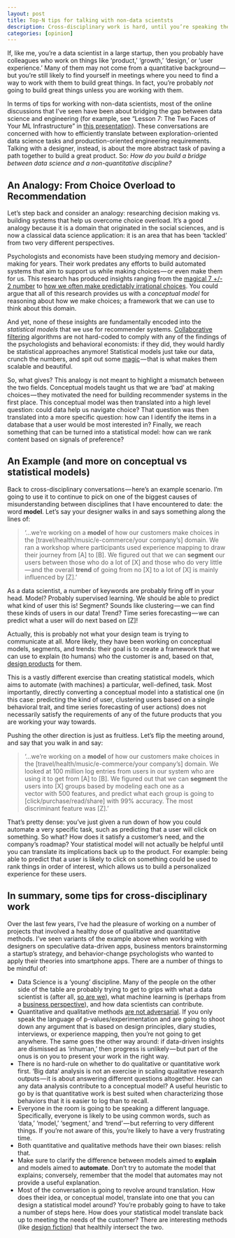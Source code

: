 ```yaml
---
layout: post
title: Top-N tips for talking with non-data scientsts
description: Cross-disciplinary work is hard, until you’re speaking the same language.
categories: [opinion]
---
```


If, like me, you’re a data scientist in a large startup, then you probably have colleagues who work on things like ‘product,’ ‘growth,’ ‘design,’ or ‘user experience.’ Many of them may not come from a quantitative background — but you’re still likely to find yourself in meetings where you need to find a way to work with them to build great things. In fact, you’re probably _not_ going to build great things unless you are working with them.

In terms of tips for working with non-data scientists, most of the online discussions that I’ve seen have been about bridging the gap between data science and engineering (for example, see “Lesson 7: The Two Faces of Your ML Infrastructure” in [this presentation](http://www.slideshare.net/xamat/10-more-lessons-learned-from-building-machine-learning-systems/31-7ThetwofacesofyourMLinfrastructure)). These conversations are concerned with how to efficiently translate between exploration-oriented data science tasks and production-oriented engineering requirements. Talking with a designer, instead, is about the more abstract task of paving a path together to build a great product. So: _How do you build a bridge between data science and a non-quantitative discipline?_

## An Analogy: From Choice Overload to Recommendation

Let’s step back and consider an analogy: researching decision making vs. building systems that help us overcome choice overload. It’s a good analogy because it is a domain that originated in the social sciences, and is now a classical data science application: it is an area that has been ‘tackled’ from two very different perspectives.

Psychologists and economists have been studying memory and decision-making for years. Their work predates any efforts to build automated systems that aim to support us while making choices — or even make them for us. This research has produced insights ranging from the [magical 7 +/- 2 number](https://en.wikipedia.org/wiki/The_Magical_Number_Seven,_Plus_or_Minus_Two) to [how we often make predictably irrational choices](https://en.wikipedia.org/wiki/Predictably_Irrational). You could argue that all of this research provides us with a _conceptual model_ for reasoning about how we make choices; a framework that we can use to think about this domain.

And yet, none of these insights are fundamentally encoded into the _statistical models_ that we use for recommender systems. [Collaborative filtering](https://en.wikipedia.org/wiki/Collaborative_filtering) algorithms are not hard-coded to comply with any of the findings of the psychologists and behavioral economists: if they did, they would hardly be statistical approaches anymore! Statistical models just take our data, crunch the numbers, and spit out some [magic](http://qz.com/571007/the-magic-that-makes-spotifys-discover-weekly-playlists-so-damn-good/) — that is what makes them scalable and beautiful.

So, what gives? This analogy is not meant to highlight a mismatch between the two fields. Conceptual models taught us that we are ‘bad’ at making choices — they motivated the need for building recommender systems in the first place. This conceptual model was then translated into a high level question: could data help us navigate choice? That question was then translated into a more specific question: how can I identify the items in a database that a user would be most interested in? Finally, we reach something that can be turned into a statistical model: how can we rank content based on signals of preference?

## An Example (and more on conceptual vs statistical models)

Back to cross-disciplinary conversations — here’s an example scenario. I’m going to use it to continue to pick on one of the biggest causes of misunderstanding between disciplines that I have encountered to date: the word **model**. Let’s say your designer walks in and says something along the lines of:

> ‘…we’re working on a **model** of how our customers make choices in the [travel/health/music/e-commerce/your company’s] domain. We ran a workshop where participants used experience mapping to draw their journey from [A] to [B]. We figured out that we can **segment** our users between those who do a lot of [X] and those who do very little — and the overall **trend** of going from no [X] to a lot of [X] is mainly influenced by [Z].’

As a data scientist, a number of keywords are probably firing off in your head. Model? Probably supervised learning. We should be able to predict what kind of user this is! Segment? Sounds like clustering — we can find these kinds of users in our data! Trend? Time series forecasting — we can predict what a user will do next based on [Z]!

Actually, this is probably not what your design team is trying to communicate at all. More likely, they have been working on conceptual models, segments, and trends: their goal is to create a framework that we can use to explain (to humans) who the customer is and, based on that, [design products](https://medium.com/design-fictions/the-life-and-death-of-data-products-8a63d5970484#.184fnge9g) for them.

This is a vastly different exercise than creating statistical models, which aims to automate (with machines) a particular, well-defined, task. Most importantly, directly converting a conceptual model into a statistical one (in this case: predicting the kind of user, clustering users based on a single behavioral trait, and time series forecasting of user actions) does not necessarily satisfy the requirements of any of the future products that you are working your way towards.

Pushing the other direction is just as fruitless. Let’s flip the meeting around, and say that you walk in and say:

> ‘…we’re working on a **model** of how our customers make choices in the [travel/health/music/e-commerce/your company’s] domain. We looked at 100 million log entries from users in our system who are using it to get from [A] to [B]. We figured out that we can **segment** the users into [X] groups based by modeling each one as a vector with 500 features, and predict what each group is going to [click/purchase/read/share] with 99% accuracy. The most discriminant feature was [Z].’

That’s pretty dense: you’ve just given a run down of how you could automate a very specific task, such as predicting that a user will click on something. So what? How does it satisfy a customer’s need, and the company’s roadmap? Your statistical model will not actually be helpful until you can translate its implications back up to the product. For example: being able to predict that a user is likely to click on something could be used to rank things in order of interest, which allows us to build a personalized experience for these users.

## In summary, some tips for cross-disciplinary work

Over the last few years, I’ve had the pleasure of working on a number of projects that involved a healthy dose of qualitative and quantitative methods. I’ve seen variants of the example above when working with designers on speculative data-driven apps, business mentors brainstorming a startup’s strategy, and behavior-change psychologists who wanted to apply their theories into smartphone apps. There are a number of things to be mindful of:

- Data Science is a ‘young’ discipline. Many of the people on the other side of the table are probably trying to get to grips with what a data scientist is (after all, [so are we](https://www.quora.com/What-is-data-science)), what machine learning is (perhaps from a [business perspective](https://medium.com/@dbreunig/the-business-implications-of-machine-learning-11480b99184d#.g4bt6zut3)), and how data scientists can contribute.
- Quantitative and qualitative methods [are not adversarial](https://medium.com/@joulee/metrics-versus-experience-a9347d6b80b#.8cw3getwd). If you only speak the language of p-values/experimentation and are going to shoot down any argument that is based on design principles, diary studies, interviews, or experience mapping, then you’re not going to get anywhere. The same goes the other way around: if data-driven insights are dismissed as ‘inhuman,’ then progress is unlikely — but part of the onus is on you to present your work in the right way.
- There is no hard-rule on whether to do qualitative or quantitative work first. ‘Big data’ analysis is not an exercise in scaling qualitative research outputs — it is about answering different questions altogether. How can any data analysis contribute to a conceptual model? A useful heuristic to go by is that quantitative work is best suited when characterizing those behaviors that it is easier to log than to recall.
- Everyone in the room is going to be speaking a different language. Specifically, everyone is likely to be using common words, such as ‘data,’ ‘model,’ ‘segment,’ and ‘trend’ — but referring to very different things. If you’re not aware of this, you’re likely to have a very frustrating time.
- Both quantitative and qualitative methods have their own biases: relish that.
- Make sure to clarify the difference between models aimed to **explain** and models aimed to **automate**. Don’t try to automate the model that explains; conversely, remember that the model that automates may not provide a useful explanation.
- Most of the conversation is going to revolve around translation. How does their idea, or conceptual model, translate into one that you can design a statistical model around? You’re probably going to have to take a number of steps here. How does your statistical model translate back up to meeting the needs of the customer? There are interesting methods (like [design fiction](https://medium.com/design-fictions/creating-fictional-data-services-and-their-implications-4e821e7b20b2#.gisarr4f2)) that healthily intersect the two.